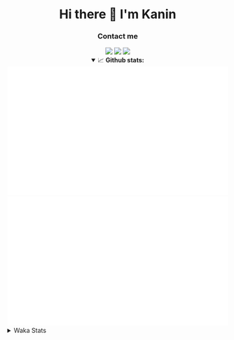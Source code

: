 <div align="center">
 <h1>Hi there 👋 I'm Kanin</h1>
 <h3>Contact me</h3>
 <a href="mailto:im@kanin.dev"><img src="https://img.shields.io/badge/gmail-%23D14836.svg?&style=for-the-badge&logo=gmail&logoColor=white"/></a>
 <a href="https://twitter.com/KaninTwt"><img src="https://img.shields.io/badge/twitter-%231DA1F2.svg?&style=for-the-badge&logo=twitter&logoColor=white"/></a>
 <a href="https://www.linkedin.com/in/KaninDev"><img src="https://img.shields.io/badge/linkedin-%230077B5.svg?&style=for-the-badge&logo=linkedin&logoColor=white"/></a>
<details open>
  <summary>📈 <b>Github stats:</b></summary>
  <img src="https://github.com/Kanin/Kanin/blob/master/scripts/GitHubStats/generated/overview.svg"/>
  <img src="https://github.com/Kanin/Kanin/blob/master/scripts/GitHubStats/generated/languages.svg"/>
</details>
</div>

<details>
 <summary>Waka Stats</summary>

<!--START_SECTION:waka-->
![Code Time](http://img.shields.io/badge/Code%20Time-2%2C526%20hrs%2016%20mins-blue)

![Profile Views](http://img.shields.io/badge/Profile%20Views-0-blue)

![Lines of code](https://img.shields.io/badge/From%20Hello%20World%20I%27ve%20Written-672.6%20thousand%20lines%20of%20code-blue)

**🐱 My GitHub Data** 

> 📦 179.5 kB Used in GitHub's Storage 
 > 
> 🏆 0 Contributions in the Year 2025
 > 
> 🚫 Not Opted to Hire
 > 
> 📜 26 Public Repositories 
 > 
> 🔑 17 Private Repositories 
 > 
**I'm an Early 🐤** 

```text
🌞 Morning                2904 commits        ███████░░░░░░░░░░░░░░░░░░   27.49 % 
🌆 Daytime                3133 commits        ███████░░░░░░░░░░░░░░░░░░   29.65 % 
🌃 Evening                3050 commits        ███████░░░░░░░░░░░░░░░░░░   28.87 % 
🌙 Night                  1478 commits        ███░░░░░░░░░░░░░░░░░░░░░░   13.99 % 
```
📅 **I'm Most Productive on Monday** 

```text
Monday                   2044 commits        █████░░░░░░░░░░░░░░░░░░░░   19.35 % 
Tuesday                  1507 commits        ████░░░░░░░░░░░░░░░░░░░░░   14.26 % 
Wednesday                1054 commits        ██░░░░░░░░░░░░░░░░░░░░░░░   09.98 % 
Thursday                 1630 commits        ████░░░░░░░░░░░░░░░░░░░░░   15.43 % 
Friday                   1783 commits        ████░░░░░░░░░░░░░░░░░░░░░   16.88 % 
Saturday                 1019 commits        ██░░░░░░░░░░░░░░░░░░░░░░░   09.65 % 
Sunday                   1528 commits        ████░░░░░░░░░░░░░░░░░░░░░   14.46 % 
```


📊 **This Week I Spent My Time On** 

```text
🕑︎ Time Zone: America/New_York

💬 Programming Languages: 
Python                   11 hrs 11 mins      ███████████████████████░░   90.91 % 
YAML                     44 mins             █░░░░░░░░░░░░░░░░░░░░░░░░   05.97 % 
virtualenv               15 mins             █░░░░░░░░░░░░░░░░░░░░░░░░   02.15 % 
.env file                3 mins              ░░░░░░░░░░░░░░░░░░░░░░░░░   00.52 % 
PythonStub               1 min               ░░░░░░░░░░░░░░░░░░░░░░░░░   00.25 % 

🔥 Editors: 
PyCharm                  12 hrs 18 mins      █████████████████████████   100.00 % 

🐱‍💻 Projects: 
NailaDjango              7 hrs 3 mins        ██████████████░░░░░░░░░░░   57.34 % 
Naila.py                 5 hrs 9 mins        ██████████░░░░░░░░░░░░░░░   41.90 % 
OhioBot                  5 mins              ░░░░░░░░░░░░░░░░░░░░░░░░░   00.77 % 
Unknown Project          0 secs              ░░░░░░░░░░░░░░░░░░░░░░░░░   00.00 % 

💻 Operating System: 
Windows                  12 hrs 18 mins      █████████████████████████   100.00 % 
```

**I Mostly Code in Python** 

```text
Python                   32 repos            █████████████████░░░░░░░░   68.09 % 
Java                     5 repos             ███░░░░░░░░░░░░░░░░░░░░░░   10.64 % 
HTML                     3 repos             ██░░░░░░░░░░░░░░░░░░░░░░░   06.38 % 
TypeScript               2 repos             █░░░░░░░░░░░░░░░░░░░░░░░░   04.26 % 
Kotlin                   1 repo              █░░░░░░░░░░░░░░░░░░░░░░░░   02.13 % 
```



**Timeline**

![Lines of Code chart](https://raw.githubusercontent.com/Kanin/Kanin/master/assets/bar_graph.png)


 Last Updated on 02/01/2025 05:36:07 UTC
<!--END_SECTION:waka-->
</details>
